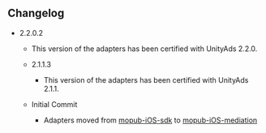 ## Changelog
* 2.2.0.2
    * This version of the adapters has been certified with UnityAds 2.2.0.

  * 2.1.1.3
    * This version of the adapters has been certified with UnityAds 2.1.1.

  * Initial Commit
  	* Adapters moved from [mopub-iOS-sdk](https://github.com/mopub/mopub-ios-sdk) to [mopub-iOS-mediation](https://github.com/mopub/mopub-iOS-mediation/)

